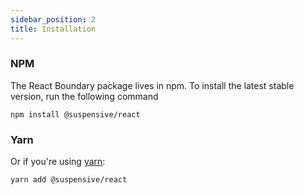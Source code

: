 ```yaml
---
sidebar_position: 2
title: Installation
---
```


### NPM

The React Boundary package lives in npm. To install the latest stable version, run the following command

```shell
npm install @suspensive/react
```

### Yarn

Or if you're using <a href="https://classic.yarnpkg.com/en/docs/install/" target="_blank">yarn</a>:

```shell
yarn add @suspensive/react
```
